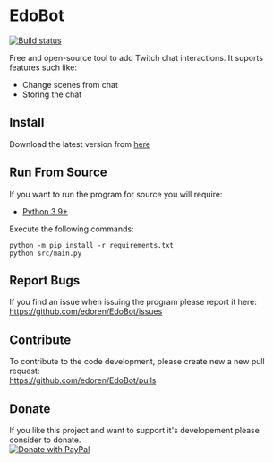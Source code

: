 # EdoBot
[![Build status](https://ci.appveyor.com/api/projects/status/vkaj3r8piht506yx/branch/master?svg=true&pendingText=PENDING&passingText=PASSING&failingText=FAILING)](https://ci.appveyor.com/project/edoren/edobot/branch/master)

Free and open-source tool to add Twitch chat interactions. It suports features such like:
- Change scenes from chat
- Storing the chat

## Install
Download the latest version from [here](https://github.com/edoren/EdoBot/releases/latest)

## Run From Source
If you want to run the program for source you will require:
- [Python 3.9+](https://www.python.org/downloads/release/python-394/)

Execute the following commands:
```
python -m pip install -r requirements.txt
python src/main.py
```

## Report Bugs
If you find an issue when issuing the program please report it here:  
https://github.com/edoren/EdoBot/issues


## Contribute
To contribute to the code development, please create new a new pull request:  
https://github.com/edoren/EdoBot/pulls

## Donate
If you like this project and want to support it's developement please consider to donate.  
[![Donate with PayPal](https://freepngimg.com/save/15064-paypal-donate-button-picture/284x136)](https://www.paypal.com/donate?hosted_button_id=H6X6Y6QV22R7S)
